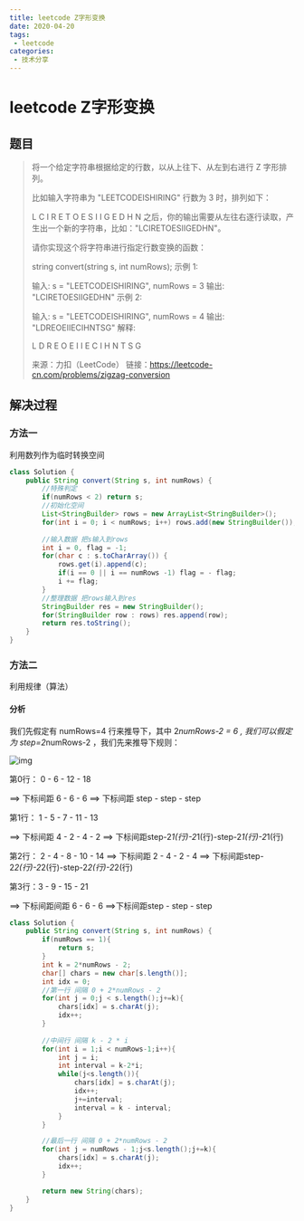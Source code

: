 ```yaml
---
title: leetcode Z字形变换
date: 2020-04-20
tags:
 - leetcode
categories:
 - 技术分享
---
```


# leetcode Z字形变换

## 题目

> 将一个给定字符串根据给定的行数，以从上往下、从左到右进行 Z 字形排列。
>
> 比如输入字符串为 "LEETCODEISHIRING" 行数为 3 时，排列如下：
>
> L   C   I   R
> E T O E S I I G
> E   D   H   N
> 之后，你的输出需要从左往右逐行读取，产生出一个新的字符串，比如："LCIRETOESIIGEDHN"。
>
> 请你实现这个将字符串进行指定行数变换的函数：
>
> string convert(string s, int numRows);
> 示例 1:
>
> 输入: s = "LEETCODEISHIRING", numRows = 3
> 输出: "LCIRETOESIIGEDHN"
> 示例 2:
>
> 输入: s = "LEETCODEISHIRING", numRows = 4
> 输出: "LDREOEIIECIHNTSG"
> 解释:
>
> L     D     R
> E   O E   I I
> E C   I H   N
> T     S     G
>
> 来源：力扣（LeetCode）
> 链接：https://leetcode-cn.com/problems/zigzag-conversion

## 解决过程

### 方法一

利用数列作为临时转换空间

```java
class Solution {
    public String convert(String s, int numRows) {
        //特殊判定
        if(numRows < 2) return s;
        //初始化空间
        List<StringBuilder> rows = new ArrayList<StringBuilder>();
        for(int i = 0; i < numRows; i++) rows.add(new StringBuilder());
        
        //输入数据 把s输入到rows
        int i = 0, flag = -1;
        for(char c : s.toCharArray()) {
            rows.get(i).append(c);
            if(i == 0 || i == numRows -1) flag = - flag;
            i += flag;
        }
        //整理数据 把rows输入到res
        StringBuilder res = new StringBuilder();
        for(StringBuilder row : rows) res.append(row);
        return res.toString();
    }
}


```

### 方法二

利用规律（算法）

#### 分析

我们先假定有 numRows=4 行来推导下，其中 2*numRows-2 = 6 , 我们可以假定为 step=2*numRows-2 ，我们先来推导下规则：

![img](https://pic.leetcode-cn.com/d610b140dd0789204efe699672dc72a83e7b826da0165bbf083d24fc97ecdea7-image.png)

第0行： 0 - 6 - 12 - 18

==> 下标间距 6 - 6 - 6 ==> 下标间距 step - step - step

第1行： 1 - 5 - 7 - 11 - 13

==> 下标间距 4 - 2 - 4 - 2 ==> 下标间距step-2*1(行)-2*1(行)-step-2*1(行)-2*1(行)

第2行： 2 - 4 - 8 - 10 - 14
==> 下标间距 2 - 4 - 2 - 4 ==> 下标间距step-2*2(行)-2*2(行)-step-2*2(行)-2*2(行)

第3行：3 - 9 - 15 - 21

==> 下标间距间距 6 - 6 - 6 ==>下标间距step - step - step

```java
class Solution {
    public String convert(String s, int numRows) {
        if(numRows == 1){
            return s;
        }
        int k = 2*numRows - 2;
        char[] chars = new char[s.length()];
        int idx = 0;
        //第一行 间隔 0 + 2*numRows - 2 
        for(int j = 0;j < s.length();j+=k){
            chars[idx] = s.charAt(j);
            idx++;
        }
        
        //中间行 间隔 k - 2 * i
        for(int i = 1;i < numRows-1;i++){
            int j = i;
            int interval = k-2*i;
            while(j<s.length()){
                chars[idx] = s.charAt(j);
                idx++;
                j+=interval;
                interval = k - interval;
            }
        }

        //最后一行 间隔 0 + 2*numRows - 2 
        for(int j = numRows - 1;j<s.length();j+=k){
            chars[idx] = s.charAt(j);
            idx++;
        }

        return new String(chars);
    }
}
```

